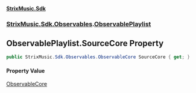 #### [StrixMusic.Sdk](./index.md 'index')
### [StrixMusic.Sdk.Observables](./StrixMusic-Sdk-Observables.md 'StrixMusic.Sdk.Observables').[ObservablePlaylist](./StrixMusic-Sdk-Observables-ObservablePlaylist.md 'StrixMusic.Sdk.Observables.ObservablePlaylist')
## ObservablePlaylist.SourceCore Property
```csharp
public StrixMusic.Sdk.Observables.ObservableCore SourceCore { get; }
```
#### Property Value
[ObservableCore](./StrixMusic-Sdk-Observables-ObservableCore.md 'StrixMusic.Sdk.Observables.ObservableCore')  
